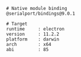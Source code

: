     # Native module binding
    @serialport/bindings@9.0.1

    # Target
    runtime     : electron
    version     : 11.2.2
    platform    : darwin
    arch        : x64
    abi         : 85
